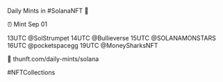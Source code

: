 Daily Mints in #SolanaNFT 🚀

⏰ Mint Sep 01

13UTC @SolStrumpet
14UTC @Bullieverse
15UTC @SOLANAMONSTARS
16UTC @pocketspacegg
19UTC @MoneySharksNFT

🔗 thunft.com/daily-mints/solana

#NFTCollections
